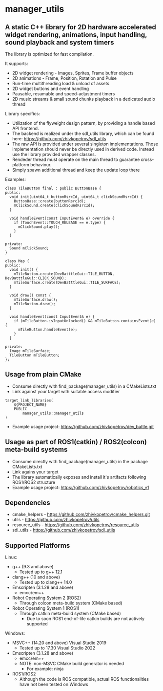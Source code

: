 # manager_utils

## A static C++ library for 2D hardware accelerated widget rendering, animations, input handling, sound playback and system timers
The library is optimized for fast compilation.

It supports:
- 2D widget rendering - Images, Sprites, Frame buffer objects
- 2D animations - Frame, Position, Rotation and Pulse
- Run-time multithreading load & unload of assets
- 2D widget buttons and event handling
- Pausable, resumable and speed-adjustment timers
- 2D music streams & small sound chunks playback in a dedicated audio thread

Library specifics:
- Utilization of the flyweight design pattern, by providing a handle based API frontend.
- The backend is realized under the sdl_utils library, which can be found here: https://github.com/zhivkopetrov/sdl_utils
- The raw API is provided under several singleton implementations.
Those implementation should never be directly used in derived code.
Instead use the library provided wrapper classes.
- Rendeder thread must operate on the main thread to guarantee cross-platform behaviour.
- Simply spawn additional thread and keep the update loop there

Examples:
```
class TileButton final : public ButtonBase {
public:
  void init(uint64_t buttonRsrcId, uint64_t clickSoundRsrcId) {
    ButtonBase::create(buttonRsrcId);
    mClickSound.create(clickSoundRsrcId);
  }

  void handleEvent(const InputEvent& e) override {
    if (TouchEvent::TOUCH_RELEASE == e.type) {
      mClickSound.play();
    }
  }
    
private:
  Sound mClickSound;  
}

class Map {
public:
  void init() {
    mTileButton.create(DevBatttleGui::TILE_BUTTON, DevBatttleGui::CLICK_SOUND);
    mTileSurface.create(DevBatttleGui::TILE_SURFACE);
  }

  void draw() const {
    mTileSurface.draw();
    mTileButton.draw();
  }
  
  void handleEvent(const InputEvent& e) {
    if (mTileButton.isInputUnlocked() && mTileButton.containsEvent(e) {
      mTileButton.handleEvent(e);
    }
  }

private:
  Image mTileSurface;
  TileButton mTileButton;
};

```

## Usage from plain CMake
- Consume directly with find_package(manager_utils) in a CMakeLists.txt
- Link against your target with suitable access modifier
```
target_link_libraries(
    ${PROJECT_NAME} 
    PUBLIC
        manager_utils::manager_utils
)
```
- Example usage project: https://github.com/zhivkopetrov/dev_battle.git

## Usage as part of ROS1(catkin) / ROS2(colcon) meta-build systems
- Consume directly with find_package(manager_utils) in the package CMakeLists.txt
- Link agains your target
- The library automatically exposes and install it's artifacts following ROS1/ROS2 structure
- Example usage project: https://github.com/zhivkopetrov/robotics_v1

## Dependencies
- cmake_helpers - https://github.com/zhivkopetrov/cmake_helpers.git
- utils - https://github.com/zhivkopetrov/utils
- resource_utils - https://github.com/zhivkopetrov/resource_utils
- sdl_utils - https://github.com/zhivkopetrov/sdl_utils

## Supported Platforms
Linux:
  - g++ (9.3 and above)
    - Tested up to g++ 12.1
  - clang++ (10 and above)
    - Tested up to clang++ 14.0
  - Emscripten (3.1.28 and above)
    - emcc/em++
  - Robot Operating System 2 (ROS2)
    - Through colcon meta-build system (CMake based)
  - Robot Operating System 1 (ROS1)
    - Through catkin meta-build system (CMake based)
      - Due to soon ROS1 end-of-life catkin builds are not actively supported

Windows:
  - MSVC++ (14.20 and above) Visual Studio 2019
    - Tested up to 17.30 Visual Studio 2022
  - Emscripten (3.1.28 and above)
    - emcc/em++
    - NOTE: non-MSVC CMake build generator is needed
      - For example: ninja
  - ROS1/ROS2
    - Although the code is ROS compatible, actual ROS functionalities have not been tested on Windows